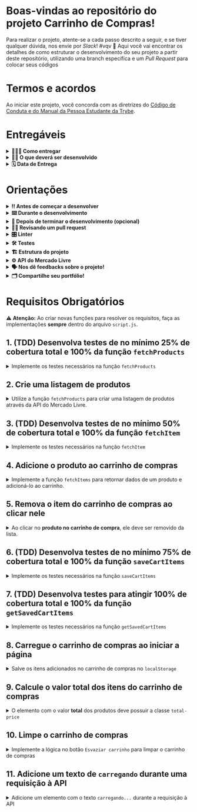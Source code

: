 # Boas-vindas ao repositório do projeto Carrinho de Compras!

Para realizar o projeto, atente-se a cada passo descrito a seguir, e se tiver qualquer dúvida, nos envie por _Slack_! #vqv 🚀
Aqui você vai encontrar os detalhes de como estruturar o desenvolvimento do seu projeto a partir deste repositório, utilizando uma branch específica e um _Pull Request_ para colocar seus códigos

# Termos e acordos

Ao iniciar este projeto, você concorda com as diretrizes do [Código de Conduta e do Manual da Pessoa Estudante da Trybe](https://app.betrybe.com/manual-estudante/codigo-de-etica-e-conduta).

# Entregáveis

<details>
  <summary><strong>🤷🏽‍♀️ Como entregar</strong></summary><br />

  Para entregar o seu projeto você deverá criar um *Pull Request* neste repositório.

  Lembre-se que você pode consultar nosso conteúdo sobre [Git & GitHub](https://app.betrybe.com/course/4d67f5b4-34a6-489f-a205-b6c7dc50fc16/) e nosso [Blog - Git & GitHub](https://blog.betrybe.com/tecnologia/git-e-github/) sempre que precisar!
</details>

<details>
  <summary><strong>👨‍💻 O que deverá ser desenvolvido</strong></summary><br />

Você vai desenvolver **carrinho de compras** totalmente dinâmico! 🛒

Para isso, vai consumir dados diretamente de uma **API!** 🤩

Isso mesmo! Da sigla em inglês _Application Programming Interface_, uma API é um ponto de contato na internet com determinado serviço e nesse projeto você vai utilizar a API do Mercado Livre para buscar produtos à venda. 🏷

E não para por aí! 🤩

Você já aprendeu sobre a importância de ter uma mentalidade orientada a testes, não é mesmo? E também já sabe como a implementação de testes contribui para a escrita de códigos mais confiáveis e com boa performance. 

Nesse projeto você vai ter a experiência de pôr em prática o desenvolvimento orientado a testes, o famoso TDD (Test Driven Development)! Que te ajuda a garantir um código de qualidade, percebendo os casos de uso da sua aplicação e garantindo que ela está funcionando da maneira correta! 🚀

Ao finalizar o projeto, ele deve ter o comportamento parecido com o gif abaixo:

![Project Gif](./prototipo.gif)

⚠️ **Não se preocupe em replicar o visual, fique à vontade para usar a sua criatividade**

</details>

<details>
  <summary><strong>🗓 Data de Entrega</strong></summary><br />

# Data de entrega

- Projeto individual;
- Serão `5` dias de projeto;
- Data de entrega para avaliação final do projeto: `23/06/2022 14:00`.

</details>

# Orientações

<details>
  <summary><strong>‼️ Antes de começar a desenvolver</strong></summary><br />

1. Clone o repositório
  * `git clone git@github.com:tryber/sd-022-a-project-shopping-cart.git`.
  * Entre na pasta do repositório que você acabou de clonar:
    * `cd sd-022-a-project-shopping-cart`

2. Instale as dependências e inicialize o projeto
  * Instale as dependências:
    * `npm install`

3. Crie uma branch a partir da branch `main`
  * Verifique que você está na branch `main`
    * Exemplo: `git branch`
  * Se não estiver, mude para a branch `main`
    * Exemplo: `git checkout main`
  * Agora, crie uma branch onde você vai guardar os `commits` do seu projeto
    * Você deve criar uma branch no seguinte formato: `nome-sobrenome-nome-do-projeto`
    * Exemplo: `git checkout -b maria-silva-shopping-cart`

4. Quando fizer mudanças, adicione-as ao _stage_ do Git e faça um `commit`
  * Verifique que as mudanças ainda não estão no _stage_
    * Exemplo: `git status` (deve aparecer as alterações realizadas em vermelho)
  * Adicione o novo arquivo ao _stage_ do Git
      * Exemplo:
        * `git add .` (adicionando todas as mudanças - _que estavam em vermelho_ - ao stage do Git)
        * `git status` (deve aparecer listado os arquivos em verde)
  * Faça o `commit` inicial
      * Exemplo:
        * `git commit -m 'iniciando o projeto. VAMOS COM TUDO :rocket:'` (fazendo o primeiro commit)
        * `git status` (deve aparecer uma mensagem tipo _nothing to commit_ )

5. Adicione a sua branch com o novo `commit` ao repositório remoto
  * Usando o exemplo anterior: `git push -u origin maria-silva-shopping-cart`

6. Crie um novo `Pull Request` _(PR)_
  * Vá até a página de _Pull Requests_ do [repositório no GitHub](https://github.com/tryber/sd-022-a-project-shopping-cart/pulls)
  * Clique no botão verde _"New pull request"_
  * Clique na caixa de seleção _"Compare"_ e escolha a sua branch **com atenção**
    * Coloque um título para a sua _Pull Request_
    * Exemplo: _"Cria tela de busca"_
  * Clique no botão verde _"Create pull request"_
  * Adicione uma descrição para o _Pull Request_, um título claro que o identifique, e clique no botão verde _"Create pull request"_
  * **Não se preocupe em preencher mais nada por enquanto!**
  * Volte até a [página de _Pull Requests_ do repositório](https://github.com/tryber/sd-022-a-project-shopping-cart/pulls) e confira que o seu _Pull Request_ está criado

</details>

<details>
  <summary><strong>⌨️ Durante o desenvolvimento</strong></summary><br />

  * Faça `commits` das alterações que você fizer no código regularmente;

  * Lembre-se de sempre atualizar o repositório remoto após um (ou alguns) `commits`;

  * Os comandos que você utilizará com mais frequência são:

    1. `git status` _(para verificar o que está em vermelho - fora do stage - e o que está em verde - no stage)_;

    2. `git add` _(para adicionar arquivos ao stage do Git)_;

    3. `git commit` _(para criar um commit com os arquivos que estão no stage do Git)_;

    4. `git push -u origin nome-da-branch` _(para enviar o commit para o repositório remoto na primeira vez que fizer o `push` de uma nova branch)_;

    5. `git push` _(para enviar o commit para o repositório remoto após o passo anterior)_.

</details>

<details>
  <summary><strong>🤝 Depois de terminar o desenvolvimento (opcional)</strong></summary><br />

  Para sinalizar que o seu projeto está pronto para o _"Code Review"_, faça o seguinte:

  - Vá até a página **DO SEU** _Pull Request_, adicione a label de _"code-review"_ e marque quem você deseja que realize o _code review_, por exemplo, as pessoas da sua tribo:

  - No menu à direita, clique no _link_ **"Labels"** e escolha a _label_ **code-review**;

  - No menu à direita, clique no _link_ **"Assignees"** e escolha **o seu usuário**;

   - No menu à direita, clique no _link_ **"Reviewers"** e digite `students`, selecione o time `tryber/students-sd-022-a`.

  Caso tenha alguma dúvida, [aqui tem um vídeo explicativo](https://vimeo.com/362189205).

</details>

<details>
  <summary><strong>🕵🏿 Revisando um pull request</strong></summary><br />

  Use o conteúdo sobre [Code Review](https://app.betrybe.com/course/real-life-engineer/code-review) para te ajudar a revisar os _Pull Requests_.

</details>

<details>
  <summary><strong>🎛 Linter</strong></summary><br />

### ESLint e Stylelint

Para garantir a qualidade do código, vamos utilizar neste projeto os linters `ESLint` e `Stylelint`.
Assim o código estará alinhado com as boas práticas de desenvolvimento, sendo mais legível
e de fácil manutenção!

Para poder rodar o `ESLint` e o `Stylelint` certifique-se de ter executado o comando `npm install` dentro do projeto.

Para rodá-los localmente no projeto, execute os comandos abaixo:

```bash
  npm run lint
  npm run lint:styles
```

Se a análise do `ESLint` e do `Stylelint` encontrarem problemas no seu código, tais problemas serão mostrados no seu terminal. Se não houver problema no seu código, nada será impresso no seu terminal.

Você pode também instalar o plugin do `ESLint` no VSCode. Para isso, basta fazer o download do plugin `ESLint` e instalá-lo.

Em caso de dúvidas, confira o material do course sobre [ESLint e Stylelint](https://app.betrybe.com/course/real-life-engineer/eslint).

⚠️ **PULL REQUESTS COM ISSUES NO LINTER NÃO SERÃO AVALIADAS. ATENTE-SE PARA RESOLVÊ-LAS ANTES DE FINALIZAR O DESENVOLVIMENTO!** ⚠️

</details>

<details>
  <summary><strong>🛠 Testes</strong></summary><br />

Nesse projeto você vai implementar o TDD (Test Driven Development) também conhecido como _desenvolvimento orientado a testes_, que é uma prática muito utilizada no mercado de trabalho para garantir que o código será implementado da maneira correta. Ou seja, primeiro você vai escrever o teste para uma função e depois vai implementar a lógica para que a função execute.

Você vai ser responsável por implementar testes para quatro funções: `fetchProducts`, `fetchItem`, `saveCartItems` e `getSavedCartItems`. 

### Cobertura de testes

Para avaliar se seus testes estão cobrindo toda a função, será utilizado a **cobertura de testes**, que avalia a eficácia dos testes implementados de acordo com os requisitos, determinando se cobrem o que foi pedido ou não.

⚠️ **Será testado apenas as quatros funções pedidas e não toda a aplicação!**

Conforme você for realizando os testes do projeto, a porcentagem da cobertura total irá aumentar. Para a cobertura total será avaliado 25%, 50%, 75%, e, por fim, 100% dos testes. Para cada função solicitada a cobertura de testes irá avaliar 100% das linhas da sua função.

Para executar seus testes, execute o comando abaixo:

```bash
npm test
```

Para executar e acompanhar a implementação da sua cobertura de testes, rode o comando abaixo:

```bash
npm run test:coverage
```

Ao realizar o comando de cobertura de testes terá um resultado similar a este:

![Cobertura de Testes](cobertura.png)

Os destaques em amarelo fazem referência à cobertura total e os em verde do requisito desejado.

Verifique com o comando `npm test` se todos os itens da cobertura dos testes estão passando corretamente.

⚠️ **Atenção:** cuidado com eventuais falso-positivos!

### Pontos importantes para a implementação dos testes

Disponibilizamos a API simulada para você implementar seus testes. Isso significa que será possível simular o consumo de todos os dados da API dentro do seu ambiente de testes, de forma segura e independente de fatores externos que possam ocorrer.

- As funções `fetchProducts` e `fetchItem` devem ser implementadas por você;

- Os retornos esperados das funções já estão importados nos arquivos de teste e vão estar especificados nos requisitos;

- O `window.fetch` está definido em todos os testes, ou seja, será possível usar a função `fetch` dentro do seu ambiente de testes sem precisar importar ou instalar bibliotecas;

- Utilize o `localStorage.getItem` e o `localStorage.setItem` normalmente no ambiente de teste, pois a simulação dele está pronta para ser chamada quando necessário;

- Para nosso ambiente de testes, o `fetch` está limitado a atender somente a configuração da API referente ao projeto;

- Deseja checar se uma função foi chamada? Ou se foi chamada com um argumento específico? Que tal dar uma olhada nos matchers da [documentação](https://jestjs.io/pt-BR/docs/expect#tohavebeencalled).

Para avaliar o seu projeto como um todo, será utilizado o _Cypress_.

### Cypress

Cypress é uma ferramenta de teste de front-end desenvolvida para a web.

Antes de utilizá-lo, certifique-se de ter executado o comando `npm install` dentro do projeto.

Você pode rodar o cypress localmente para verificar se seus requisitos estão passando, para isso execute um dos seguintes comandos:

Para executar os testes e vê-los rodando em uma janela de navegador:

```bash
npm run cypress:open
```

ou

```bash
npx cypress open
```

Após executar um dos comandos acima, será aberta uma janela de navegador e então basta clicar no nome do arquivo de teste que quiser executar (project.spec.js), ou para executar todos os testes clique em _Run all specs_.

Você também pode assistir a [este](https://vimeo.com/539240375/a116a166b9) vídeo 😉🎙

⚠️ **Atente-se para os nomes de classes que alguns elementos de seu projeto devem possuir**. O não cumprimento de um requisito, total ou parcialmente, impactará em sua avaliação.

</details>

<details>
<summary><strong>🏗 Estrutura do projeto</strong></summary><br />

O seu _Pull Request_ deverá conter os arquivos `index.html`, `style.css` e `script.js`, que conterão seu código HTML, CSS e JavaScript, respectivamente. 

O arquivo `scripts.js` contém uma estrutura de código inicial, que cria alguns elementos HTML. Leia cada função atentamente para entender o que o código está fazendo. 

Não se preocupe! O requisito vai informar quando for necessário utilizar as funções já existentes.

É no `script.js` que você vai implementar a lógica para desenvolver o projeto. Fique à vontade para criar novas funções desde que elas estejam dentro do `script.js`. 😉

<details>
  <summary>
    Clique aqui para saber um pouco mais sobre o que cada função faz
  </summary> <br />

  - `createProductImageElement`: Cria um elemento de imagem;
  - `createCustomElement`: Estrutura para criar um elemento;
  - `createProductItemElement`: Cria a lista de produtos;
  - `getSkuFromProductItem`: Pega o `id` de um produto;
  - `cartItemClickListener`: Escuta a ação de clicar em um item no carrinho;
  - `createCartItemElement`: Cria os elementos do carrinho.

</details>

A pasta `helpers` contém os arquivos `fetchItem.js`, `fetchProducts.js`, `getSavedCartItems.js` e `saveCartItems.js` e cada um possui uma estrutura para você implementar cada uma das funções que serão utilizadas seu código JavaScript.

⚠️ **Atenção:** Esses arquivos já estão importados dentro do seu arquivo `index.html`, portanto **NÃO** devem ser importados dentro do arquivo `script.js`, porque podem causar erro de importação no seu código.

A pasta `tests`, contém os arquivos `fetchItem.test.js`, `fetchProducts.test.js`, `getSavedCartItems.test.js` e `saveCartItems.test.js`, onde você vai implementar os testes para cada uma das funções de mesmo nome.

⚠️ É importante que seus arquivos tenham exatamente estes nomes! ⚠️

Caso você faça o download de bibliotecas externas, utilize o diretório `libs` (a partir da raiz do projeto) para colocar os arquivos (*.css, *.js, etc.) baixados.

Você pode adicionar outros arquivos se julgar necessário. Qualquer dúvida, poste no _Slack_.

</details>

<details>
<summary><strong>⚙️ API do Mercado Livre</strong></summary><br />

O [manual da API do Mercado Livre](https://developers.mercadolivre.com.br/pt_br/itens-e-buscas) contém todas as informações acerca da API (retorno, estrutura). Nesse projeto você vai precisar apenas de alguns dos _endpoints_, sendo eles:

- `https://api.mercadolibre.com/sites/MLB/search?q=$QUERY`: traz uma lista de produtos, onde `$QUERY` é o termo a ser buscado. Por exemplo, se o termo for `computador`, o retorno será parecido com esse:

  <details>
    <summary>Retorno da requisição de listagem de produtos</summary>

    Esse retorno possui várias informações acerca da lista de produtos. Dento do array `results` é onde você vai encontrar a lista de produtos.

  ```json
  {
      "site_id": "MLB",
      "query": "computador",
      "paging": {
          "total": 406861,
          "offset": 0,
          "limit": 50,
          "primary_results": 1001
      },
      "results": [
          {
              "id": "MLB1341925291",
              "site_id": "MLB",
              "title": "Processador Intel Core I5-9400f 6 Núcleos 128 Gb",
              "seller": {
                  "id": 385471334,
                  "permalink": null,
                  "power_seller_status": null,
                  "car_dealer": false,
                  "real_estate_agency": false,
                  "tags": []
              },
              "price": 899,
              "currency_id": "BRL",
              "available_quantity": 1,
              "sold_quantity": 0,
              "buying_mode": "buy_it_now",
              "listing_type_id": "gold_pro",
              "stop_time": "2039-10-10T04:00:00.000Z",
              "condition": "new",
              "permalink": "https://www.mercadolivre.com.br/processador-intel-core-i5-9400f-6-nucleos-128-gb/p/MLB13953199",
              "thumbnail": "http://mlb-s2-p.mlstatic.com/813265-MLA32241773956_092019-I.jpg",
              "accepts_mercadopago": true,
              "installments": {
                  "quantity": 12,
                  "amount": 74.92,
                  "rate": 0,
                  "currency_id": "BRL"
              },
              "address": {
                  "state_id": "BR-SP",
                  "state_name": "São Paulo",
                  "city_id": "BR-SP-27",
                  "city_name": "São José dos Campos"
              },
              "shipping": {
                  "free_shipping": true,
                  "mode": "me2",
                  "tags": [
                      "fulfillment",
                      "mandatory_free_shipping"
                  ],
                  "logistic_type": "fulfillment",
                  "store_pick_up": false
              },
              "seller_address": {
                  "id": "",
                  "comment": "",
                  "address_line": "",
                  "zip_code": "",
                  "country": {
                      "id": "BR",
                      "name": "Brasil"
                  },
                  "state": {
                      "id": "BR-SP",
                      "name": "São Paulo"
                  },
                  "city": {
                      "id": "BR-SP-27",
                      "name": "São José dos Campos"
                  },
                  "latitude": "",
                  "longitude": ""
              },
              "attributes": [
                  {
                      "source": 1,
                      "id": "ALPHANUMERIC_MODEL",
                      "value_id": "6382478",
                      "value_struct": null,
                      "values": [
                          {
                              "name": "BX80684I59400F",
                              "struct": null,
                              "source": 1,
                              "id": "6382478"
                          }
                      ],
                      "attribute_group_id": "OTHERS",
                      "name": "Modelo alfanumérico",
                      "value_name": "BX80684I59400F",
                      "attribute_group_name": "Outros"
                  },
                  {
                      "id": "BRAND",
                      "value_struct": null,
                      "attribute_group_name": "Outros",
                      "attribute_group_id": "OTHERS",
                      "source": 1,
                      "name": "Marca",
                      "value_id": "15617",
                      "value_name": "Intel",
                      "values": [
                          {
                              "id": "15617",
                              "name": "Intel",
                              "struct": null,
                              "source": 1
                          }
                      ]
                  },
                  {
                      "name": "Condição do item",
                      "value_id": "2230284",
                      "attribute_group_id": "OTHERS",
                      "attribute_group_name": "Outros",
                      "source": 1,
                      "id": "ITEM_CONDITION",
                      "value_name": "Novo",
                      "value_struct": null,
                      "values": [
                          {
                              "id": "2230284",
                              "name": "Novo",
                              "struct": null,
                              "source": 1
                          }
                      ]
                  },
                  {
                      "id": "LINE",
                      "value_name": "Core i5",
                      "attribute_group_id": "OTHERS",
                      "attribute_group_name": "Outros",
                      "name": "Linha",
                      "value_id": "7769178",
                      "value_struct": null,
                      "values": [
                          {
                              "id": "7769178",
                              "name": "Core i5",
                              "struct": null,
                              "source": 1
                          }
                      ],
                      "source": 1
                  },
                  {
                      "id": "MODEL",
                      "value_struct": null,
                      "values": [
                          {
                              "id": "6637008",
                              "name": "i5-9400F",
                              "struct": null,
                              "source": 1
                          }
                      ],
                      "attribute_group_id": "OTHERS",
                      "name": "Modelo",
                      "value_id": "6637008",
                      "value_name": "i5-9400F",
                      "attribute_group_name": "Outros",
                      "source": 1
                  }
              ],
              "differential_pricing": {
                  "id": 33580182
              },
              "original_price": null,
              "category_id": "MLB1693",
              "official_store_id": null,
              "catalog_product_id": "MLB13953199",
              "tags": [
                  "brand_verified",
                  "good_quality_picture",
                  "good_quality_thumbnail",
                  "immediate_payment",
                  "cart_eligible"
              ],
              "catalog_listing": true
          },
      ]
  }
  ```
  </details>

- `https://api.mercadolibre.com/items/$ItemID`: traz detalhes de um determinado produto, onde `$ItemID` é o `id` do produto a ser buscado. Por exemplo, se o `id` do produto for `MLB1341706310`, o retorno será parecido com esse:

  <details>
    <summary>Retorno da requisição de detalhes de um produto</summary>

    Esse retorno traz informações detalhadas sobre cada um dos produtos. Por exemplo, o `id` desse produto, o `title`, que o título do produto, `price`, que é o preço e assim por diante.


  ```json
  {
    "id": "MLB1341706310",
    "site_id": "MLB",
    "title": "Processador Gamer Amd Ryzen 5 2600 Yd2600bbafbox De 6 Núcleos E 3.9ghz De Frequência",
    "subtitle": null,
    "seller_id": 245718870,
    "category_id": "MLB1693",
    "official_store_id": 1929,
    "price": 1068,
    "base_price": 1068,
    "original_price": null,
    "currency_id": "BRL",
    "initial_quantity": 93,
    "available_quantity": 0,
    "sold_quantity": 50,
    "sale_terms": [],
    "buying_mode": "buy_it_now",
    "listing_type_id": "gold_special",
    "start_time": "2019-10-15T18:13:00.000Z",
    "stop_time": "2040-01-27T00:26:51.000Z",
    "condition": "new",
    "permalink": "https://produto.mercadolivre.com.br/MLB-1341706310-processador-gamer-amd-ryzen-5-2600-yd2600bbafbox-de-6-nucleos-e-39ghz-de-frequncia-_JM",
    "thumbnail_id": "852106-MLA42157659481_062020",
    "thumbnail": "http://http2.mlstatic.com/D_852106-MLA42157659481_062020-I.jpg",
    "secure_thumbnail": "https://http2.mlstatic.com/D_852106-MLA42157659481_062020-I.jpg",
    "pictures": [],
    "video_id": null,
    "descriptions": [
    ],
    "accepts_mercadopago": true,
    "non_mercado_pago_payment_methods": [
    ],
    "shipping": {},
    "international_delivery_mode": "none",
    "seller_address": {},
    "seller_contact": null,
    "location": {
    },
    "coverage_areas": [
    ],
    "attributes": [],
    "warnings": [
    ],
    "listing_source": "",
    "variations": [
    ],
    "status": "paused",
    "sub_status": [],
    "tags": [],
    "warranty": "Garantia de fábrica: 3 anos",
    "catalog_product_id": "MLB9196241",
    "domain_id": "MLB-COMPUTER_PROCESSORS",
    "parent_item_id": null,
    "differential_pricing": null,
    "deal_ids": [
    ],
    "automatic_relist": false,
    "date_created": "2019-10-15T18:13:00.000Z",
    "last_updated": "2022-02-05T06:46:48.434Z",
    "health": null,
    "catalog_listing": true,
    "channels": []
  }
  ```

  </details>

  </details>

  <details>
    <summary><strong>🗣 Nos dê feedbacks sobre o projeto!</strong></summary> <br />

  Ao finalizar e submeter o projeto, não se esqueça de avaliar sua experiência preenchendo o formulário. 
  **Leva menos de 3 minutos!**

  [Formulário de avaliação do projeto](https://be-trybe.typeform.com/to/ZTeR4IbH)

  </details>

  <details>
  <summary><strong>🗂 Compartilhe seu portfólio!</strong></summary><br />

  Você sabia que o LinkedIn é a principal rede social profissional e compartilhar o seu aprendizado lá é muito importante para quem deseja construir uma carreira de sucesso? Compartilhe esse projeto no seu LinkedIn, marque o perfil da Trybe (@trybe) e mostre para a sua rede toda a sua evolução.

</details>

# Requisitos Obrigatórios

⚠️ **Atenção:** Ao criar novas funções para resolver os requisitos, faça as implementações **sempre** dentro do arquivo `script.js`.

## 1. (TDD) Desenvolva testes de no mínimo 25% de cobertura total e 100% da função `fetchProducts`

<details>
  <summary>
    Implemente os testes necessários na função <code>fetchProducts</code>
  </summary> <br />

O arquivo para implementar o teste já está criado, se chama `fetchProducts.test.js` e se encontra dentro da pasta `tests`.

**O que você deve testar:**

- Teste se `fetchProducts` é uma função;

- Execute a função `fetchProducts` com o argumento `'computador'` e teste se `fetch` foi chamada;

- Teste se, ao chamar a função `fetchProducts` com o argumento `'computador'`, a função `fetch` utiliza o endpoint `'https://api.mercadolibre.com/sites/MLB/search?q=computador'`;

- Teste se o retorno da função `fetchProducts` com o argumento `'computador'` é uma estrutura de dados igual ao objeto `computadorSearch`, que já está importado no arquivo.

- Teste se, ao chamar a função `fetchProducts` sem argumento, retorna um erro com a mensagem: `'You must provide an url'`.

> **De olho na dica 👀:** Lembre-se de usar o `new Error('mensagem esperada aqui')` para comparar com o objeto retornado da API.
> Leia com bastante atenção o que está sendo solicitado e implemente um teste de cada vez!

⚠️ **Atenção:** Você deve implementar todos os testes acima, independente do que for suficiente para a cobertura de testes.

**O que será testado:**

- Será avaliado se os testes implementados atingem no mínimo 25% da cobertura total e 100% da função `fetchProducts`.

</details>

## 2. Crie uma listagem de produtos

<details>
  <summary>
    Utilize a função <code>fetchProducts</code> para criar uma listagem de produtos através da API do Mercado Livre.
  </summary> <br />

O arquivo da função `fetchProducts` já está criado e se encontra dentro da pasta `helpers` e está importado dentro do arquivo HTML.

- Implemente a função `fetchProducts` para retornar a listagem de produtos;

- Utilize o _endpoint_ `https://api.mercadolibre.com/sites/MLB/search?q=$QUERY`, onde:

  - O valor de `$QUERY` deve ser **obrigatoriamente** o termo `computador`;

  - O retorno de produtos se encontra no array `results`;

- Utilize a função `createProductItemElement()` para criar os componentes _HTML_ referentes a um produto:

  - Adicione cada elemento retornado da função `createProductItemElement(product)` como filho do elemento `<section class="items">`.

**Obs:** Utilize as variáveis fornecidas no código, elas devem se referir aos seguintes campos:

- `sku`: é o campo `id` retornado pela API;
- `name`: é o campo `title` retornado pela API;
- `image`: é o campo `thumbnail` retornado pela API.

Para executar sua função `fetchProducts` basta chamar no seu arquivo `script.js`;

<details>
<summary>Clique aqui para ver o retorno da API</summary>

```json
{
  "site_id": "MLB",
  "country_default_time_zone": "GMT-03:00",
  "query": "$computador",
  "paging": {...},
  "results": [
    {
      "id": "MLB2025368730",
      "site_id": "MLB",
      "title": "Computador Completo Fácil Intel Core I3 8gb Ssd 240gb ",
      "seller": {},
      "price": 1859.07,
      "prices": {},
      "sale_price": null,
      "currency_id": "BRL",
      "available_quantity": 100,
      "sold_quantity": 500,
      "buying_mode": "buy_it_now",
      "listing_type_id": "gold_pro",
      "stop_time": "2041-09-12T04:00:00.000Z",
      "condition": "new",
      "permalink": "https://produto.mercadolivre.com.br/MLB-2025368730-computador-completo-facil-intel-core-i3-8gb-ssd-240gb-_JM",
      "thumbnail": "http://http2.mlstatic.com/D_704139-MLB47542929423_092021-I.jpg",
      "thumbnail_id": "704139-MLB47542929423_092021",
      "accepts_mercadopago": true,
      "installments": {},
      "address": {},
      "shipping": {},
      "seller_address": {},
      "attributes": [],
      "differential_pricing": {},
      "original_price": 1999,
      "category_id": "MLB1649",
      "official_store_id": 3807,
      "domain_id": "MLB-DESKTOP_COMPUTERS",
      "catalog_product_id": null,
      "tags": [],
      "order_backend": 1,
      "use_thumbnail_id": true,
      "offer_score": null,
      "offer_share": null,
      "match_score": null,
      "winner_item_id": null,
      "melicoin": null,
      "discounts": null
    },
    // {...} restante da lista de produtos
  ],
  "sort": {...},
  "available_sorts": {...},
  "filters": {...},
  "available_filters": {...}
}

```
</details>

**O que será testado:**

- O elemento com classe `.item` deve ser cada item da lista de produtos.

</details>

## 3. (TDD) Desenvolva testes de no mínimo 50% de cobertura total e 100% da função `fetchItem`

<details>
  <summary>
    Implemente os testes necessários na função <code>fetchItem</code>
  </summary> <br />

**O que você deve testar:**

- Teste se `fetchItem` é uma função;

- Execute a função `fetchItem` com o argumento do item "MLB1615760527" e teste se `fetch` foi chamada;

- Teste se, ao chamar a função `fetchItem` com o argumento do item "MLB1615760527", a função `fetch` utiliza o endpoint "https://api.mercadolibre.com/items/MLB1615760527";

- Teste se o retorno da função `fetchItem` com o argumento do item "MLB1615760527" é uma estrutura de dados igual ao objeto `item` que já está importado no arquivo.

- Teste se, ao chamar a função `fetchItem` sem argumento, retorna um erro com a mensagem: `'You must provide an url'`.

> **De olho na dica 👀:** Lembre-se de usar o `new Error('mensagem esperada aqui')` para comparar com o objeto retornado da API.
> Leia com bastante atenção o que está sendo solicitado e implemente um teste de cada vez!

**O que será testado:**

- Será avaliado se os testes implementados atingem no mínimo 50% da cobertura total e 100% da função `fetchItem`.

</details>

## 4. Adicione o produto ao carrinho de compras

<details>
  <summary>
    Implemente a função <code>fetchItems</code> para retornar dados de um produto e adicioná-lo ao carrinho.
  </summary> <br />

Cada produto na página _HTML_ possui um botão com o nome `Adicionar ao carrinho` e, ao clicar nesse botão, você deve realizar uma requisição que vai retornar todos os detalhes de um produto.

- Implemente a função `fetchItems` para fazer a requisição dos detalhes de apenas **um** produto;

- Utilize o _endpoint_ `https://api.mercadolibre.com/items/$ItemID`, onde `$ItemID` é o `id` do produto a ser buscado;

- Utilize a função `createCartItemElement()` para criar os componentes _HTML_ referentes a um item do carrinho;

**Obs:** `salePrice` é o campo `price` retornado pela API.

- Adicione o elemento retornado da função `createCartItemElement(product)` como filho do elemento `<ol class="cart__items">`.

Por exemplo, se o `id` do produto for `MLB1341706310`, o retorno do _endpoint_ será algo no formato:

<details>
<summary><strong>Clique aqui para ver o retorno da API</strong></summary>

```json
{
    "id": "MLB1341706310",
    "site_id": "MLB",
    "title": "Processador Amd Ryzen 5 2600 6 Núcleos 64 Gb",
    "subtitle": null,
    "seller_id": 245718870,
    "category_id": "MLB1693",
    "official_store_id": 1929,
    "price": 879,
    "base_price": 879,
    "original_price": null,
    "currency_id": "BRL",
    "initial_quantity": 0,
    "available_quantity": 0,
    "sold_quantity": 0,
    //[...]
    "warranty": "Garantia de fábrica: 3 anos",
    "catalog_product_id": "MLB9196241",
    "domain_id": "MLB-COMPUTER_PROCESSORS",
    "parent_item_id": null,
    "differential_pricing": null,
    "deal_ids": [],
    "automatic_relist": false,
    "date_created": "2019-10-15T18:13:00.000Z",
    "last_updated": "2019-12-20T18:06:54.000Z",
    "health": null,
    "catalog_listing": true
}
```
</details>

**O que será testado:**

- O elemento com classe `.cart__items` deve adicionar o item escolhido, apresentando corretamente suas informações de id, título e preço.

</details>

## 5. Remova o item do carrinho de compras ao clicar nele

<details>
  <summary>
    Ao clicar no <strong>produto no carrinho de compra</strong>, ele deve ser removido da lista.
  </summary> <br />

Ao clicar em um dos itens do carrinho de compras, esse item deve ser removido da lista. Para isso:

- Utilize a função `cartItemClickListener(event)` para implementar a lógica necessária para remover o item do carrinho.

**O que será testado:**

- Remova o item do carrinho de compras ao clicar nele;

</details>

## 6. (TDD) Desenvolva testes de no mínimo 75% de cobertura total e 100% da função `saveCartItems`

<details>
  <summary>
    Implemente os testes necessários na função <code>saveCartItems</code>
  </summary> <br />

O arquivo para implementar o teste já está criado, se chama `saveCartItems.test.js` e se encontra dentro da pasta `tests`.

⚠️ **Atenção:** Não altere a estrutura já implementada nos arquivos de testes, apenas adicione os testes dentro do bloco `describe`.

**O que você deve testar:**

- Teste se, ao executar `saveCartItems` com o argumento `<ol><li>Item</li></ol>`, o método `localStorage.setItem` é chamado;

- Teste se, ao executar `saveCartItems` com o argumento `<ol><li>Item</li></ol>`, o método `localStorage.setItem` é chamado com dois parâmetros, sendo o primeiro 'cartItems' e o segundo sendo o valor passado como argumento para `saveCartItems`.

> **De olho na dica 👀:** Lembre-se de usar o `new Error('mensagem esperada aqui')` para comparar com o objeto retornado da API.
> Leia com bastante atenção o que está sendo solicitado e implemente um teste de cada vez!

⚠️ **Atenção:** Você deve implementar todos os testes acima, independente do que for suficiente para a cobertura de testes.

**O que será testado:**

- Será avaliado se os testes implementados atingem no mínimo 75% da cobertura total e 100% da função `saveCartItems`.

</details>

## 7. (TDD) Desenvolva testes para atingir 100% de cobertura total e 100% da função `getSavedCartItems`

<details>
  <summary>
    Implemente os testes necessários na função <code>getSavedCartItems</code>
  </summary> <br />

O arquivo para implementar o teste já está criado, se chama `getSavedCartItems.test.js` e se encontra dentro da pasta `tests`.

⚠️ **Atenção:** Não altere a estrutura já implementada nos arquivos de testes, apenas adicione os testes dentro do bloco `describe`.

**O que você testar:**

- Teste se, ao executar `getSavedCartItems`, o método `localStorage.getItem` é chamado;

- Teste se, ao executar `getSavedCartItems`, o método `localStorage.getItem` é chamado com o 'cartItems' como parâmetro.

> **De olho na dica 👀:** Lembre-se de usar o `new Error('mensagem esperada aqui')` para comparar com o objeto retornado da API.
> Leia com bastante atenção o que está sendo solicitado e implemente um teste de cada vez!

⚠️ **Atenção:** Você deve implementar todos os testes acima, independente do que for suficiente para a cobertura de testes.

**O que será testado:**

- Será avaliado se os testes implementados atingem 100% da cobertura total e 100% da função `getSavedCartItems`.

</details>

## 8. Carregue o carrinho de compras ao iniciar a página

<details>
  <summary>
    Salve os itens adicionados no carrinho de compras no <code>localStorage</code>
  </summary> <br />

Ao carregar a página, o estado atual do carrinho de compras deve ser carregado do **LocalStorage**. Para que isso funcione, os itens do carrinho de compras devem ser salvos no **LocalStorage**, ou seja, a **adição** e **remoção** de um produto devem ser abordadas para que a lista esteja sempre atualizada.

Para isso, você terá de implementar as funções `saveCartItems` e `getSavedCartItems` que já estão criadas com o nome `saveCartItems.js` e `getSavedCartItems.js`, respectivamente, dentro da pasta `helpers`.

- Implemente a função `saveCartItems` que deve possuir a lógica para apenas **adicionar** o item no `localStorage` em uma chave chamada `cartItems`;

- Implemente a função `getSavedCartItems` que deve possuir a lógica para apenas **retornar** o item do `localStorage`.

⚠️ A função `saveCartItems` **não** deve recuperar os itens do `localStorage`. A função `getSavedCartItems` **não** deve adicionar um item no `localStorage`.

**O que será testado:**

- A página ao ser atualizada deve permanecer com todos os itens do carrinho adicionados anteriomente.

</details>

## 9. Calcule o valor total dos itens do carrinho de compras

<details>
  <summary>
    O elemento com o valor <strong>total</strong> dos produtos deve possuir a classe <code>total-price</code>
  </summary> <br />

Cada vez que o carrinho de compras é modificado, será necessário calcular o valor total dos produtos e apresentá-los na página principal do projeto. Para isso:

- Implemente uma lógica para somar todos os produtos do carrinho;

- Crie um elemento com a classe `total-price` e adicione o texto com o valor total dos produtos;

> **Lembre-se 💭:** Ao adicionar um produto no carrinho é realizada uma requisição para a API. Certifique-se de que a API já retornou as informações antes de realizar a soma dos produtos.

> **De olho na dica 👀:** Não utilize o `toFixed()`, encontre outras alternativas para arredondar valores.

**O que será testado:**

- Calcule o valor total dos itens do carrinho de compras de forma assíncrona;

</details>

## 10. Limpe o carrinho de compras

<details>
  <summary>
    Implemente a lógica no botão <code>Esvaziar carrinho</code> para limpar o carrinho de compras
  </summary> <br />

O botão para esvaziar o carrinho já está implementado, mas ele ainda não cumpre seu objetivo. Para isso:

- Certifique-se que o botão possui **obrigatoriamente** a classe `empty-cart`;

- Implemente a lógica para remover **todos** os itens do carrinho de compras;

**O que será testado:**

- Verifica o botão para limpar carrinho de compras;

</details>

## 11. Adicione um texto de `carregando` durante uma requisição à API

<details>
  <summary>
    Adicione um elemento com o texto <code>carregando...</code> durante a requisição à API
  </summary> <br />

Uma requisição à API gasta um certo tempo e durante esse processo a pessoa que está utilizando a página não tem como saber se a requisição deu certo ou não. Por isso, normalmente é utilizada alguma forma para mostrar que a requisição ainda está em andamento. Para isso:

- Crie um elemento que contenha o texto `carregando...`, que deve ser exibido em algum lugar da página;

- Adicione a classe `loading` ao elemento que possui o texto `carregando...`;

- Exiba esse elemento apenas **durante** a requisição à API.

> **De olho na dica 👀:** Você pode criar uma função que adicione ao DOM o elemento com o texto `carregando...` e outra para retirá-lo, o que acha?

**O que será testado:**

- Verifica se adiciona um texto de "carregando" durante uma requisição à API.

</details>